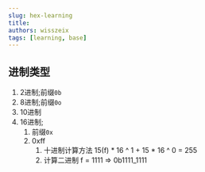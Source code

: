 ```yaml
---
slug: hex-learning
title: 
authors: wisszeix
tags: [learning, base]
---
```


## 进制类型
1. 2进制;前缀`0b`
2. 8进制;前缀`0o`
3. 10进制
4. 16进制;
   1. 前缀`0x`
   2. 0xff 
      1. 十进制计算方法 15(f) * 16 ^ 1 + 15 * 16 ^ 0 = 255
      2. 计算二进制 f = 1111 => 0b1111_1111  

